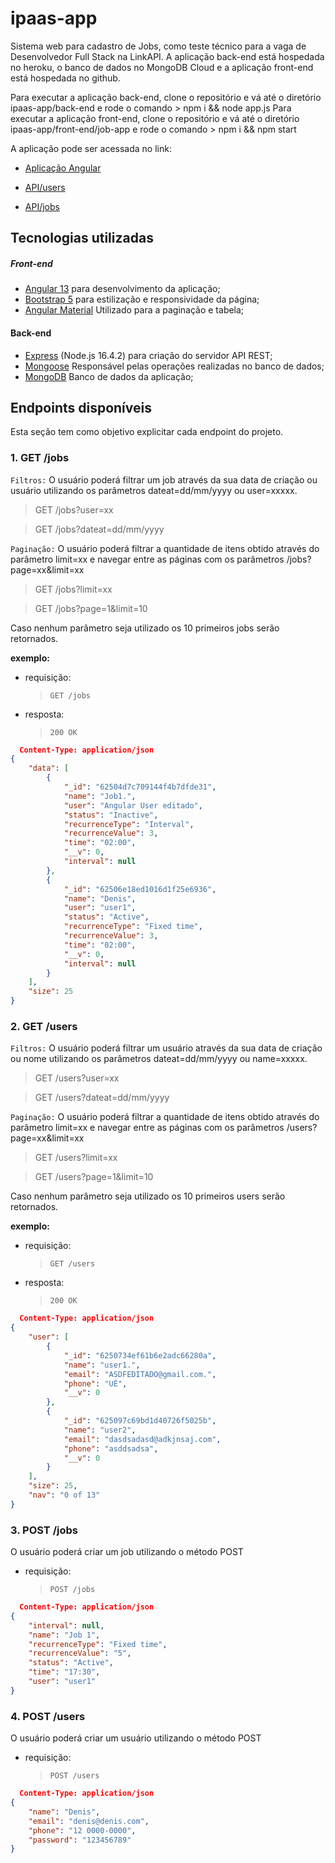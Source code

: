 # ipaas-app

Sistema web para cadastro de Jobs, como teste técnico para a vaga de Desenvolvedor Full Stack na LinkAPI. A aplicação back-end está hospedada no heroku, o banco de dados no MongoDB Cloud e a aplicação front-end está hospedada no github. 

Para executar a aplicação back-end, clone o repositório e vá até o diretório ipaas-app/back-end e rode o comando > npm i && node app.js
Para executar a aplicação front-end, clone o repositório e vá até o diretório ipaas-app/front-end/job-app e rode o comando > npm i && npm start


A aplicação pode ser acessada no link:

- [Aplicação Angular](https://denispadua.github.io/ipaas-app.github.io)

- [API/users](https://ipaas-app.herokuapp.com/users)

- [API/jobs](https://ipaas-app.herokuapp.com/jobs)

## Tecnologias utilizadas

##### Front-end

- [Angular 13](https://angular.io/) para desenvolvimento da aplicação;
- [Bootstrap 5](https://getbootstrap.com/) para estilização e responsividade da página;
- [Angular Material](https://material.angular.io/) Utilizado para a paginação e tabela;

#### Back-end

- [Express](https://expressjs.com/) (Node.js 16.4.2) para criação do servidor API REST;
- [Mongoose](https://mongoosejs.com/) Responsável pelas operações realizadas no banco de dados;
- [MongoDB](https://www.mongodb.com/) Banco de dados da aplicação;

## Endpoints disponíveis

Esta seção tem como objetivo explicitar cada endpoint do projeto.

### 1. GET /jobs

`Filtros:` O usuário poderá filtrar um job através da sua data de criação ou usuário utilizando os parâmetros dateat=dd/mm/yyyy ou user=xxxxx.

> GET /jobs?user=xx

> GET /jobs?dateat=dd/mm/yyyy

`Paginação:` O usuário poderá filtrar a quantidade de itens obtido através do parâmetro limit=xx e navegar entre as páginas com os parâmetros /jobs?page=xx&limit=xx

> GET /jobs?limit=xx

> GET /jobs?page=1&limit=10

Caso nenhum parâmetro seja utilizado os 10 primeiros jobs serão retornados.

**exemplo:**

- requisição:

  > `GET /jobs`

- resposta:
  > `200 OK`

```json
  Content-Type: application/json
{
	"data": [
		{
			"_id": "62504d7c709144f4b7dfde31",
			"name": "Job1.",
			"user": "Angular User editado",
			"status": "Inactive",
			"recurrenceType": "Interval",
			"recurrenceValue": 3,
			"time": "02:00",
			"__v": 0,
			"interval": null
		},
		{
			"_id": "62506e18ed1016d1f25e6936",
			"name": "Denis",
			"user": "user1",
			"status": "Active",
			"recurrenceType": "Fixed time",
			"recurrenceValue": 3,
			"time": "02:00",
			"__v": 0,
			"interval": null
		}
	],
	"size": 25
}
```

### 2. GET /users

`Filtros:` O usuário poderá filtrar um usuário através da sua data de criação ou nome utilizando os parâmetros dateat=dd/mm/yyyy ou name=xxxxx.

> GET /users?user=xx

> GET /users?dateat=dd/mm/yyyy

`Paginação:` O usuário poderá filtrar a quantidade de itens obtido através do parâmetro limit=xx e navegar entre as páginas com os parâmetros /users?page=xx&limit=xx

> GET /users?limit=xx

> GET /users?page=1&limit=10

Caso nenhum parâmetro seja utilizado os 10 primeiros users serão retornados.

**exemplo:**

- requisição:

  > `GET /users`

- resposta:
  > `200 OK`

```json
  Content-Type: application/json
{
	"user": [
		{
			"_id": "6250734ef61b6e2adc66280a",
			"name": "user1.",
			"email": "ASDFEDITADO@gmail.com.",
			"phone": "UÉ",
			"__v": 0
		},
		{
			"_id": "625097c69bd1d40726f5025b",
			"name": "user2",
			"email": "dasdsadasd@adkjnsaj.com",
			"phone": "asddsadsa",
			"__v": 0
		}
	],
	"size": 25,
	"nav": "0 of 13"
}
```

### 3. POST /jobs

O usuário poderá criar um job utilizando o método POST

- requisição:
  > `POST /jobs`

```json
  Content-Type: application/json
{
	"interval": null,
	"name": "Job 1",
	"recurrenceType": "Fixed time",
	"recurrenceValue": "5",
	"status": "Active",
	"time": "17:30",
	"user": "user1"
}
```

### 4. POST /users

O usuário poderá criar um usuário utilizando o método POST

- requisição:
  > `POST /users`

```json
  Content-Type: application/json
{
	"name": "Denis",
	"email": "denis@denis.com",
	"phone": "12 0000-0000",
	"password": "123456789"
}
```
